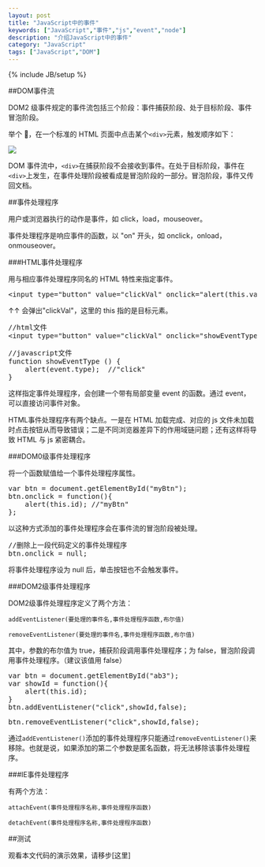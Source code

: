 ```yaml
---
layout: post
title: "JavaScript中的事件"
keywords: ["JavaScript","事件","js","event","node"]
description: "介绍JavaScript中的事件"
category: "JavaScript"
tags: ["JavaScript","DOM"]
---
```

{% include JB/setup %}

##DOM事件流

DOM2 级事件规定的事件流包括三个阶段：事件捕获阶段、处于目标阶段、事件冒泡阶段。

举个 🌰，在一个标准的 HTML 页面中点击某个`<div>`元素，触发顺序如下：

![](http://cdn.saymagic.cn/o_1aq1ehll1r6t1ejsnoh10a51de09.jpeg)

DOM 事件流中，`<div>`在捕获阶段不会接收到事件。在处于目标阶段，事件在`<div>`上发生，在事件处理阶段被看成是冒泡阶段的一部分。冒泡阶段，事件又传回文档。

##事件处理程序

用户或浏览器执行的动作是事件，如 click，load，mouseover。

事件处理程序是响应事件的函数，以 "on" 开头，如 onclick，onload，onmouseover。
 
###HTML事件处理程序

用与相应事件处理程序同名的 HTML 特性来指定事件。

<pre>
&lt;input type="button" value="clickVal" onclick="alert(this.value)"/>
</pre>

↑↑ 会弹出"clickVal"，这里的 this 指的是目标元素。

<pre>
//html文件
&lt;input type="button" value="clickVal" onclick="showEventType ()"/>

//javascript文件
function showEventType () {
    alert(event.type);	//"click"
}
</pre>

这样指定事件处理程序，会创建一个带有局部变量 event 的函数。通过 event，可以直接访问事件对象。

HTML事件处理程序有两个缺点。一是在 HTML 加载完成、对应的 js 文件未加载时点击按钮从而导致错误；二是不同浏览器差异下的作用域链问题；还有这样将导致 HTML 与 js 紧密耦合。

###DOM0级事件处理程序

将一个函数赋值给一个事件处理程序属性。

<pre>
var btn = document.getElementById("myBtn");
btn.onclick = function(){
    alert(this.id);	//"myBtn"
};
</pre>

以这种方式添加的事件处理程序会在事件流的冒泡阶段被处理。

<pre>
//删除上一段代码定义的事件处理程序
btn.onclick = null;
</pre>

将事件处理程序设为 null 后，单击按钮也不会触发事件。

###DOM2级事件处理程序

DOM2级事件处理程序定义了两个方法：

`addEventListener(要处理的事件名,事件处理程序函数,布尔值)`

`removeEventListener(要处理的事件名,事件处理程序函数,布尔值)`

其中，参数的布尔值为 true，捕获阶段调用事件处理程序；为 false，冒泡阶段调用事件处理程序。（建议该值用 false）

<pre>
var btn = document.getElementById("ab3");
var showId = function(){
    alert(this.id);
}
btn.addEventListener("click",showId,false);
</pre>

<pre>
btn.removeEventListener("click",showId,false);
</pre>

通过`addEventListener()`添加的事件处理程序只能通过`removeEventListener()`来移除。也就是说，如果添加的第二个参数是匿名函数，将无法移除该事件处理程序。

###IE事件处理程序

有两个方法：

`attachEvent(事件处理程序名称,事件处理程序函数)`

`detachEvent(事件处理程序名称,事件处理程序函数)`



##测试

观看本文代码的演示效果，请移步[这里]